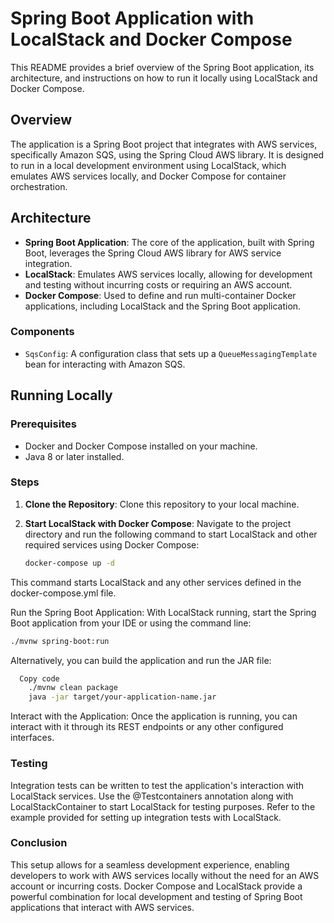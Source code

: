# Spring Boot Application with LocalStack and Docker Compose

This README provides a brief overview of the Spring Boot application, its architecture, and instructions on how to run it locally using LocalStack and Docker Compose.

## Overview

The application is a Spring Boot project that integrates with AWS services, specifically Amazon SQS, using the Spring Cloud AWS library. It is designed to run in a local development environment using LocalStack, which emulates AWS services locally, and Docker Compose for container orchestration.

## Architecture

- **Spring Boot Application**: The core of the application, built with Spring Boot, leverages the Spring Cloud AWS library for AWS service integration.
- **LocalStack**: Emulates AWS services locally, allowing for development and testing without incurring costs or requiring an AWS account.
- **Docker Compose**: Used to define and run multi-container Docker applications, including LocalStack and the Spring Boot application.

### Components

- `SqsConfig`: A configuration class that sets up a `QueueMessagingTemplate` bean for interacting with Amazon SQS.

## Running Locally

### Prerequisites

- Docker and Docker Compose installed on your machine.
- Java 8 or later installed.

### Steps

1. **Clone the Repository**: Clone this repository to your local machine.

2. **Start LocalStack with Docker Compose**: Navigate to the project directory and run the following command to start LocalStack and other required services using Docker Compose:
   
   ```bash
   docker-compose up -d
   ```
  This command starts LocalStack and any other services defined in the docker-compose.yml file.

  Run the Spring Boot Application: With LocalStack running, start the Spring Boot application from your IDE or using the command line:

  ```bash
  ./mvnw spring-boot:run
  ```
  Alternatively, you can build the application and run the JAR file:

```bash
  Copy code
    ./mvnw clean package
    java -jar target/your-application-name.jar
  ```

Interact with the Application: Once the application is running, you can interact with it through its REST endpoints or any other configured interfaces.

### Testing
Integration tests can be written to test the application's interaction with LocalStack services. Use the @Testcontainers annotation along with LocalStackContainer to start LocalStack for testing purposes. Refer to the example provided for setting up integration tests with LocalStack.

### Conclusion
This setup allows for a seamless development experience, enabling developers to work with AWS services locally without the need for an AWS account or incurring costs. Docker Compose and LocalStack provide a powerful combination for local development and testing of Spring Boot applications that interact with AWS services.
